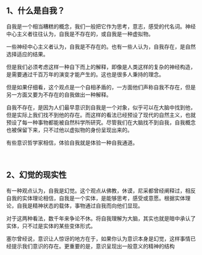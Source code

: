 <h2>1、什么是自我？</h2><p data-pid="FNLgU03u">自我是一个相当糟糕的概念，我们一般把它作为思考，意志，感受的代名词。神经中心主义者往往认为，自我是不存在的，或自我是一种虚拟物。</p><p data-pid="8fQ_czsX">一些神经中心主义者认为，自我是不存在的。也有一些人认为，自我存在，是自然选择适应的结果。</p><p data-pid="tuejwAG7">但是我们必须考虑这样一种自下而上的解释，即像是人类这样的复杂的神经构造，是需要通过千百万年的演变才能产生的。这也是很多人秉持的理念。</p><p data-pid="Xl-YuBa3">但是如果仔细看，这个观点是一个自相矛盾的，一方面他们声称自我不存在，但是另一方面又要为不存在的自我做出一种解释。</p><p data-pid="Be7CnlCC">自我不存在，是因为人们最早意识到自我是一个对象，似乎可以在大脑中找到他，但是实际上我们找不到他的存在。而这样的看法已经预设了现代的自然主义，也就预设了每一种事物都能被自然科学所研究。尽管我们在大脑找不到自我，自我概念也被保留下来，只不过他以虚拟物的身份呈现出来的。</p><p data-pid="7brT-It2">有些意识哲学家相信，体验自我就是体验一种自我通道。</p><p><br></p><h2>2、幻觉的现实性</h2><p data-pid="ACtOCg5X">有一种观点认为，自我是幻觉。这个观点从佛教，休谟，尼采都曾经阐释过，相反自我的实体理论相信，自我是一个实体，是能够思考，感受或意愿。根据实体理论，自我是精神状态的载体，事物通过自我而向他们显现。</p><p data-pid="hniuHWZL">对于这两种看法，数千年来争论不休。将自我理解为大脑，其实也就是暗中承认了实体，只不过是实体的某些变体形式。</p><p data-pid="193K5h5q">塞尔曾经说，意识让人惊讶的地方在于，如果你认为意识本身是幻觉，这样事情已经提示我们意识的存在。更重要的是，意识呈现出一般意义的精神的结构</p><p></p><p></p><p></p><p></p><p></p><p></p><p></p><p></p><p></p><p></p>